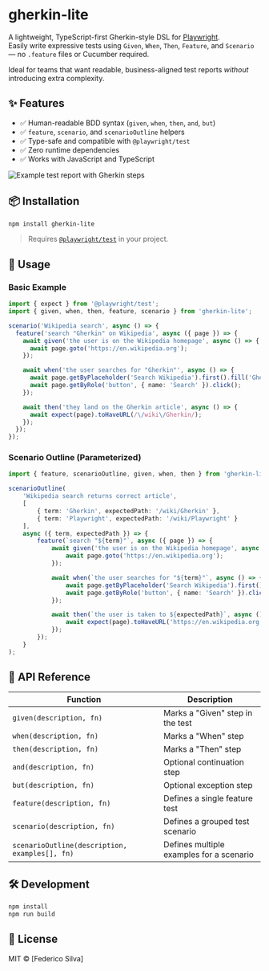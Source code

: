 # gherkin-lite

A lightweight, TypeScript-first Gherkin-style DSL for [Playwright](https://playwright.dev/).  
Easily write expressive tests using `Given`, `When`, `Then`, `Feature`, and `Scenario` — no `.feature` files or Cucumber required.

Ideal for teams that want readable, business-aligned test reports *without* introducing extra complexity.


## ✨ Features

- ✅ Human-readable BDD syntax (`given`, `when`, `then`, `and`, `but`)
- ✅ `feature`, `scenario`, and `scenarioOutline` helpers
- ✅ Type-safe and compatible with `@playwright/test`
- ✅ Zero runtime dependencies
- ✅ Works with JavaScript and TypeScript

![Example test report with Gherkin steps](./images/report.png)

## 📦 Installation

```bash
npm install gherkin-lite
```

> Requires [`@playwright/test`](https://playwright.dev/) in your project.

## 🚀 Usage

### Basic Example

```ts
import { expect } from '@playwright/test';
import { given, when, then, feature, scenario } from 'gherkin-lite';

scenario('Wikipedia search', async () => {
  feature('search "Gherkin" on Wikipedia', async ({ page }) => {
    await given('the user is on the Wikipedia homepage', async () => {
      await page.goto('https://en.wikipedia.org');
    });

    await when('the user searches for "Gherkin"', async () => {
      await page.getByPlaceholder('Search Wikipedia').first().fill('Gherkin');
      await page.getByRole('button', { name: 'Search' }).click();
    });

    await then('they land on the Gherkin article', async () => {
      await expect(page).toHaveURL(/\/wiki\/Gherkin/);
    });
  });
});
```

### Scenario Outline (Parameterized)

```ts
import { feature, scenarioOutline, given, when, then } from 'gherkin-lite';

scenarioOutline(
    'Wikipedia search returns correct article',
    [
        { term: 'Gherkin', expectedPath: '/wiki/Gherkin' },
        { term: 'Playwright', expectedPath: '/wiki/Playwright' }
    ],
    async ({ term, expectedPath }) => {
        feature(`search "${term}"`, async ({ page }) => {
            await given('the user is on the Wikipedia homepage', async () => {
                await page.goto('https://en.wikipedia.org');
            });

            await when(`the user searches for "${term}"`, async () => {
                await page.getByPlaceholder('Search Wikipedia').first().fill(term);
                await page.getByRole('button', { name: 'Search' }).click();
            });

            await then(`the user is taken to ${expectedPath}`, async () => {
                await expect(page).toHaveURL('https://en.wikipedia.org' + expectedPath);
            });
        });
    }
);
```

## 🧱 API Reference

| Function                  | Description                                   |
|---------------------------|-----------------------------------------------|
| `given(description, fn)`  | Marks a "Given" step in the test              |
| `when(description, fn)`   | Marks a "When" step                           |
| `then(description, fn)`   | Marks a "Then" step                           |
| `and(description, fn)`    | Optional continuation step                    |
| `but(description, fn)`    | Optional exception step                       |
| `feature(description, fn)`| Defines a single feature test                 |
| `scenario(description, fn)`| Defines a grouped test scenario              |
| `scenarioOutline(description, examples[], fn)` | Defines multiple examples for a scenario |

## 🛠 Development

```bash
npm install
npm run build
```

## 📄 License

MIT © [Federico Silva]
